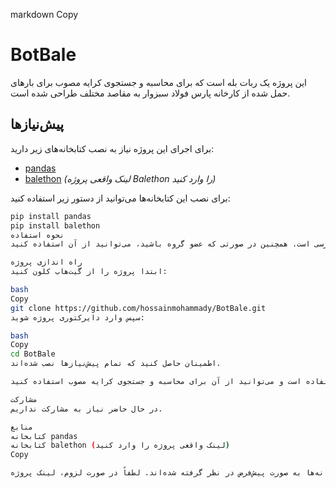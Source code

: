 
markdown
Copy
# BotBale

این پروژه یک ربات بله است که برای محاسبه و جستجوی کرایه مصوب برای بارهای حمل شده از کارخانه پارس فولاد سبزوار به مقاصد مختلف طراحی شده است.

## پیش‌نیازها

برای اجرای این پروژه نیاز به نصب کتابخانه‌های زیر دارید:

- [pandas](https://pandas.pydata.org/)
- [balethon](https://github.com/username/balethon)  *(لینک واقعی پروژه Balethon را وارد کنید)*

برای نصب این کتابخانه‌ها می‌توانید از دستور زیر استفاده کنید:

```bash
pip install pandas
pip install balethon
نحوه استفاده
این ربات از طریق بله قابل دسترسی است. همچنین در صورتی که عضو گروه باشید، می‌توانید از آن استفاده کنید.

راه اندازی پروژه
ابتدا پروژه را از گیت‌هاب کلون کنید:

bash
Copy
git clone https://github.com/hossainmohammady/BotBale.git
سپس وارد دایرکتوری پروژه شوید:

bash
Copy
cd BotBale
اطمینان حاصل کنید که تمام پیش‌نیازها نصب شده‌اند.

ربات آماده استفاده است و می‌توانید از آن برای محاسبه و جستجوی کرایه مصوب استفاده کنید.

مشارکت
در حال حاضر نیاز به مشارکت نداریم.

منابع
کتابخانه pandas
کتابخانه balethon (لینک واقعی پروژه را وارد کنید)
Copy

در این فایل، لینک‌های کتابخانه‌ها به صورت پیش‌فرض در نظر گرفته شده‌اند. لطفاً در صورت لزوم، لینک پروژه Balethon را به درستی وارد کنید. اگر تغییرات دیگری نیاز دارید، حتماً بگید!


